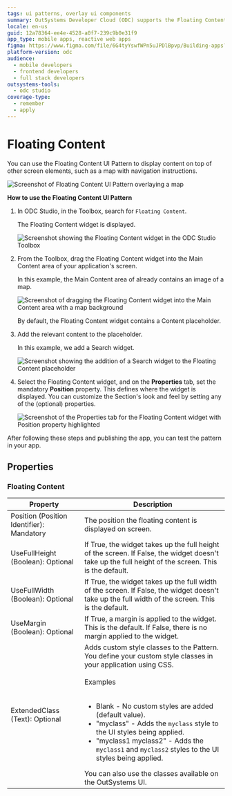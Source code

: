 ```yaml
---
tags: ui patterns, overlay ui components
summary: OutSystems Developer Cloud (ODC) supports the Floating Content UI Pattern for overlaying content on screen elements.
locale: en-us
guid: 12a78364-ee4e-4528-a0f7-239c9b0e31f9
app_type: mobile apps, reactive web apps
figma: https://www.figma.com/file/6G4tyYswfWPn5uJPDlBpvp/Building-apps?type=design&node-id=3203%3A11019&t=ZwHw8hXeFhwYsO5V-1
platform-version: odc
audience:
  - mobile developers
  - frontend developers
  - full stack developers
outsystems-tools:
  - odc studio
coverage-type:
  - remember
  - apply
---
```


# Floating Content

You can use the Floating Content UI Pattern to display content on top of other screen elements, such as a map with navigation instructions.

![Screenshot of Floating Content UI Pattern overlaying a map](images/floatingcontent-1-ss.png "Floating Content UI Pattern on a Map")

**How to use the Floating Content UI Pattern**

1. In ODC Studio, in the Toolbox, search for `Floating Content`.

    The Floating Content widget is displayed.

    ![Screenshot showing the Floating Content widget in the ODC Studio Toolbox](images/floatingcontent-2-ss.png "Floating Content Widget in ODC Studio Toolbox")

1. From the Toolbox, drag the Floating Content widget into the Main Content area of your application's screen.

    In this example, the Main Content area of already contains an image of a map.

    ![Screenshot of dragging the Floating Content widget into the Main Content area with a map background](images/floatingcontent-3-ss.png "Dragging Floating Content Widget into Main Content Area")

    By default, the Floating Content widget contains a Content placeholder.

1. Add the relevant content to the placeholder.

    In this example, we add a Search widget.

    ![Screenshot showing the addition of a Search widget to the Floating Content placeholder](images/floatingcontent-4-ss.png "Adding Content to Floating Content Widget")

1. Select the Floating Content widget, and on the **Properties** tab, set the mandatory **Position** property. This defines where the widget is displayed. You can customize the Section's look and feel by setting any of the (optional) properties.

    ![Screenshot of the Properties tab for the Floating Content widget with Position property highlighted](images/floatingcontent-5-ss.png "Setting Properties of Floating Content Widget")

After following these steps and publishing the app, you can test the pattern in your app.

## Properties

### Floating Content

| **Property**                              | **Description**                                                                                                                                                                                                                                                                                                                                                                                                                                                                                                                                                                                                                   |
|-------------------------------------------|-----------------------------------------------------------------------------------------------------------------------------------------------------------------------------------------------------------------------------------------------------------------------------------------------------------------------------------------------------------------------------------------------------------------------------------------------------------------------------------------------------------------------------------------------------------------------------------------------------------------------------------|
| Position (Position Identifier): Mandatory | The position the floating content is displayed on screen.                                                                                                                                                                                                                                                                                                                                                                                                                                                                                                                                                                         |
| UseFullHeight (Boolean): Optional         | If True, the widget takes up the full height of the screen. If False, the widget doesn't take up the full height of the screen. This is the default.                                                                                                                                                                                                                                                                                                                                                                                                                                                                              |
| UseFullWidth (Boolean): Optional          | If True, the widget takes up the full width of the screen. If False, the widget doesn't take up the full width of the screen. This is the default.                                                                                                                                                                                                                                                                                                                                                                                                                                                                                |
| UseMargin (Boolean): Optional             | If True, a margin is applied to the widget. This is the default. If False, there is no margin applied to the widget.                                                                                                                                                                                                                                                                                                                                                                                                                                                                                                              |
| ExtendedClass (Text): Optional            | Adds custom style classes to the Pattern. You define your custom style classes in your application using CSS.<br/><br/>Examples<br/><br/> <ul><li>Blank - No custom styles are added (default value).</li><li>"myclass" - Adds the ``myclass`` style to the UI styles being applied.</li><li>"myclass1 myclass2" - Adds the ``myclass1`` and ``myclass2`` styles to the UI styles being applied.</li></ul>You can also use the classes available on the OutSystems UI. |
